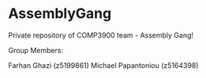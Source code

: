 # AssemblyGang
Private repository of COMP3900 team - Assembly Gang!

Group Members:

Farhan Ghazi (z5199861)
Michael Papantoniou (z5164398)
